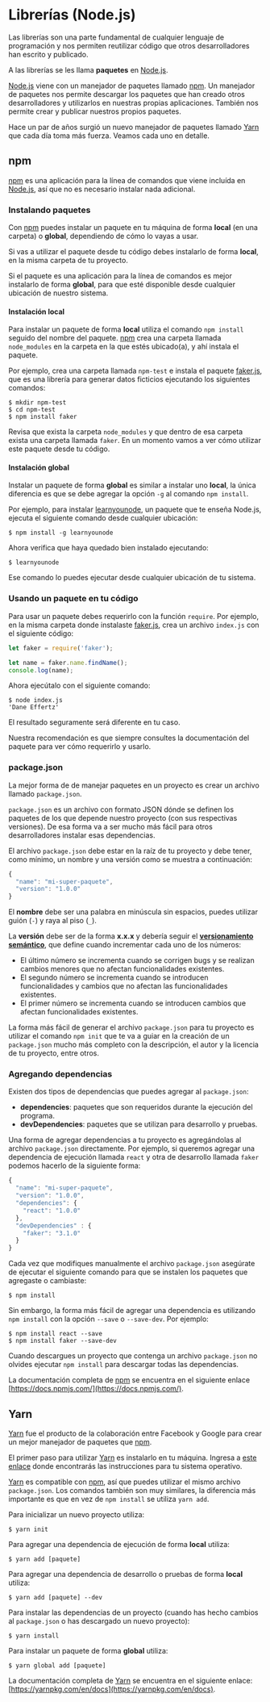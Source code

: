 # Librerías \(Node.js\)

Las librerías son una parte fundamental de cualquier lenguaje de programación y nos permiten reutilizar código que otros desarrolladores han escrito y publicado.

A las librerías se les llama **paquetes** en [Node.js](https://nodejs.org/en/).

[Node.js](https://nodejs.org/en/) viene con un manejador de paquetes llamado [npm](https://www.npmjs.com/). Un manejador de paquetes nos permite descargar los paquetes que han creado otros desarrolladores y utilizarlos en nuestras propias aplicaciones. También nos permite crear y publicar nuestros propios paquetes.

Hace un par de años surgió un nuevo manejador de paquetes llamado [Yarn](https://yarnpkg.com/en/) que cada día toma más fuerza. Veamos cada uno en detalle.

## npm

[npm](https://www.npmjs.com/) es una aplicación para la línea de comandos que viene incluída en [Node.js](https://nodejs.org/en/), así que no es necesario instalar nada adicional.

### Instalando paquetes

Con [npm](https://www.npmjs.com/) puedes instalar un paquete en tu máquina de forma **local** \(en una carpeta\) o **global**, dependiendo de cómo lo vayas a usar.

Si vas a utilizar el paquete desde tu código debes instalarlo de forma **local**, en la misma carpeta de tu proyecto.

Si el paquete es una aplicación para la línea de comandos es mejor instalarlo de forma **global**, para que esté disponible desde cualquier ubicación de nuestro sistema.

#### Instalación local

Para instalar un paquete de forma **local** utiliza el comando `npm install` seguido del nombre del paquete. [npm](https://www.npmjs.com/) crea una carpeta llamada `node_modules` en la carpeta en la que estés ubicado\(a\), y ahí instala el paquete.

Por ejemplo, crea una carpeta llamada `npm-test` e instala el paquete [faker.js](https://github.com/marak/Faker.js/), que es una librería para generar datos ficticios ejecutando los siguientes comandos:

```text
$ mkdir npm-test
$ cd npm-test
$ npm install faker
```

Revisa que exista la carpeta `node_modules` y que dentro de esa carpeta exista una carpeta llamada `faker`. En un momento vamos a ver cómo utilizar este paquete desde tu código.

#### Instalación global

Instalar un paquete de forma **global** es similar a instalar uno **local**, la única diferencia es que se debe agregar la opción `-g` al comando `npm install`.

Por ejemplo, para instalar [learnyounode](https://github.com/workshopper/learnyounode), un paquete que te enseña Node.js, ejecuta el siguiente comando desde cualquier ubicación:

```text
$ npm install -g learnyounode
```

Ahora verifica que haya quedado bien instalado ejecutando:

```text
$ learnyounode
```

Ese comando lo puedes ejecutar desde cualquier ubicación de tu sistema.

### Usando un paquete en tu código

Para usar un paquete debes requerirlo con la función `require`. Por ejemplo, en la misma carpeta donde instalaste [faker.js](https://github.com/marak/Faker.js/), crea un archivo `index.js` con el siguiente código:

```javascript
let faker = require('faker');

let name = faker.name.findName();
console.log(name);
```

Ahora ejecútalo con el siguiente comando:

```text
$ node index.js
'Dane Effertz'
```

El resultado seguramente será diferente en tu caso.

Nuestra recomendación es que siempre consultes la documentación del paquete para ver cómo requerirlo y usarlo.

### package.json

La mejor forma de de manejar paquetes en un proyecto es crear un archivo llamado `package.json`.

`package.json` es un archivo con formato JSON dónde se definen los paquetes de los que depende nuestro proyecto \(con sus respectivas versiones\). De esa forma va a ser mucho más fácil para otros desarrolladores instalar esas dependencias.

El archivo `package.json` debe estar en la raíz de tu proyecto y debe tener, como mínimo, un nombre y una versión como se muestra a continuación:

```javascript
{
  "name": "mi-super-paquete",
  "version": "1.0.0"
}
```

El **nombre** debe ser una palabra en minúscula sin espacios, puedes utilizar guión \(`-`\) y raya al piso \(`_`\).

La **versión** debe ser de la forma **x.x.x** y debería seguir el [**versionamiento semántico**](https://docs.npmjs.com/getting-started/semantic-versioning), que define cuando incrementar cada uno de los números:

* El último número se incrementa cuando se corrigen bugs y se realizan cambios menores que no afectan funcionalidades existentes.
* El segundo número se incrementa cuando se introducen funcionalidades y cambios que no afectan las funcionalidades existentes.
* El primer número se incrementa cuando se introducen cambios que afectan funcionalidades existentes.

La forma más fácil de generar el archivo `package.json` para tu proyecto es utilizar el comando `npm init` que te va a guiar en la creación de un `package.json` mucho más completo con la descripción, el autor y la licencia de tu proyecto, entre otros.

### Agregando dependencias

Existen dos tipos de dependencias que puedes agregar al `package.json`:

* **dependencies**: paquetes que son requeridos durante la ejecución del programa.
* **devDependencies**: paquetes que se utilizan para desarrollo y pruebas.

Una forma de agregar dependencias a tu proyecto es agregándolas al archivo `package.json` directamente. Por ejemplo, si queremos agregar una dependencia de ejecución llamada `react` y otra de desarrollo llamada `faker` podemos hacerlo de la siguiente forma:

```javascript
{
  "name": "mi-super-paquete",
  "version": "1.0.0",
  "dependencies": {
    "react": "1.0.0"
  },
  "devDependencies" : {
    "faker": "3.1.0"
  }
}
```

Cada vez que modifiques manualmente el archivo `package.json` asegúrate de ejecutar el siguiente comando para que se instalen los paquetes que agregaste o cambiaste:

```text
$ npm install
```

Sin embargo, la forma más fácil de agregar una dependencia es utilizando `npm install` con la opción `--save` o `--save-dev`. Por ejemplo:

```text
$ npm install react --save
$ npm install faker --save-dev
```

Cuando descargues un proyecto que contenga un archivo `package.json` no olvides ejecutar `npm install` para descargar todas las dependencias.

La documentación completa de [npm](https://www.npmjs.com/) se encuentra en el siguiente enlace [https://docs.npmjs.com/](https://docs.npmjs.com/).

## Yarn

[Yarn](https://yarnpkg.com/en/) fue el producto de la colaboración entre Facebook y Google para crear un mejor manejador de paquetes que [npm](https://www.npmjs.com/).

El primer paso para utilizar [Yarn](https://yarnpkg.com/en/) es instalarlo en tu máquina. Ingresa a [este enlace](https://yarnpkg.com/en/docs/install) donde encontrarás las instrucciones para tu sistema operativo.

[Yarn](https://yarnpkg.com/en/) es compatible con [npm](https://www.npmjs.com/), así que puedes utilizar el mismo archivo `package.json`. Los comandos también son muy similares, la diferencia más importante es que en vez de `npm install` se utiliza `yarn add`.

Para inicializar un nuevo proyecto utiliza:

```text
$ yarn init
```

Para agregar una dependencia de ejecución de forma **local** utiliza:

```text
$ yarn add [paquete]
```

Para agregar una dependencia de desarrollo o pruebas de forma **local** utiliza:

```text
$ yarn add [paquete] --dev
```

Para instalar las dependencias de un proyecto \(cuando has hecho cambios al `package.json` o has descargado un nuevo proyecto\):

```text
$ yarn install
```

Para instalar un paquete de forma **global** utiliza:

```text
$ yarn global add [paquete]
```

La documentación completa de [Yarn](https://yarnpkg.com/en/) se encuentra en el siguiente enlace: [https://yarnpkg.com/en/docs](https://yarnpkg.com/en/docs).

